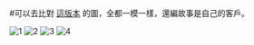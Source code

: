 #可以去比對 [這版本](https://github.com/suzuke/LG-Gram-13z980-Opencore/tree/e1a7873952aee90645900b61f00c1653b4b3bebf) 的圖，全都一模一樣，還編故事是自己的客戶。

![1](Images/garage/1.png)
![2](Images/garage/2.png)
![3](Images/garage/3.png)
![4](Images/garage/4.png)

